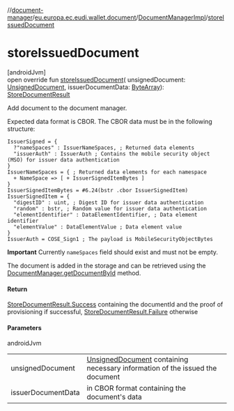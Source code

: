 //[document-manager](../../../index.md)/[eu.europa.ec.eudi.wallet.document](../index.md)/[DocumentManagerImpl](index.md)/[storeIssuedDocument](store-issued-document.md)

# storeIssuedDocument

[androidJvm]\
open override fun [storeIssuedDocument](store-issued-document.md)(
unsignedDocument: [UnsignedDocument](../-unsigned-document/index.md),
issuerDocumentData: [ByteArray](https://kotlinlang.org/api/latest/jvm/stdlib/kotlin/-byte-array/index.html)): [StoreDocumentResult](../-store-document-result/index.md)

Add document to the document manager.

Expected data format is CBOR. The CBOR data must be in the following structure:

```cddl
IssuerSigned = {
  ?"nameSpaces" : IssuerNameSpaces, ; Returned data elements
  "issuerAuth" : IssuerAuth ; Contains the mobile security object (MSO) for issuer data authentication
}
IssuerNameSpaces = { ; Returned data elements for each namespace
  + NameSpace => [ + IssuerSignedItemBytes ]
}
IssuerSignedItemBytes = #6.24(bstr .cbor IssuerSignedItem)
IssuerSignedItem = {
  "digestID" : uint, ; Digest ID for issuer data authentication
  "random" : bstr, ; Random value for issuer data authentication
  "elementIdentifier" : DataElementIdentifier, ; Data element identifier
  "elementValue" : DataElementValue ; Data element value
}
IssuerAuth = COSE_Sign1 ; The payload is MobileSecurityObjectBytes
```

**Important** Currently `nameSpaces` field should exist and must not be empty.

The document is added in the storage and can be retrieved using
the [DocumentManager.getDocumentById](../-document-manager/get-document-by-id.md) method.

#### Return

[StoreDocumentResult.Success](../-store-document-result/-success/index.md) containing the documentId and the proof of
provisioning if successful, [StoreDocumentResult.Failure](../-store-document-result/-failure/index.md) otherwise

#### Parameters

androidJvm

|                    |                                                                                                                |
|--------------------|----------------------------------------------------------------------------------------------------------------|
| unsignedDocument   | [UnsignedDocument](../-unsigned-document/index.md) containing necessary information of the issued the document |
| issuerDocumentData | in CBOR format containing the document's data                                                                  |
